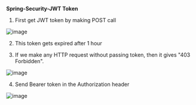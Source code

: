 **Spring-Security-JWT Token**

1. First get JWT token by making POST call

![image](https://user-images.githubusercontent.com/73759012/147288451-8c8e0260-4627-4e1b-81dd-57ef54b4b879.png)


2. This token gets expired after 1 hour

3. If we make any HTTP request without passing token, then it gives "403 Forbidden".
 
 ![image](https://user-images.githubusercontent.com/73759012/147288511-09d74e31-22fc-4d9b-a5af-5b3605a923e0.png)

4. Send Bearer token in the Authorization header

![image](https://user-images.githubusercontent.com/73759012/147288616-b3784446-d2d4-4a47-9498-db8768eaeb1e.png)
